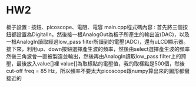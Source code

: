 # HW2
板子設置 : 按鈕、picoscope、電阻、電容
main.cpp程式碼內容 : 
  首先將三個按鈕都設置為DigitalIn，然後接一根AnalogOut為板子所產生的輸出波(DAC)，以及一根AnalogIn讀取經過low_pass filter所讀到的電壓(ADC)，還有uLCD顯示器。
  接下來，利用up、down按鈕選擇產生波的頻率，然後由select選擇產生波的頻率
  然後三角波會一直被製造並輸出，然後再由AnalogIn讀取low_pass filter上的跨壓，最後放入value[]裡
  value[]為取樣點的電壓值，我的取樣點是500個，然後cut-off freq = 85 Hz，所以頻率不要太大picoscope跟numpy算出來的圖形都蠻接近的
  
